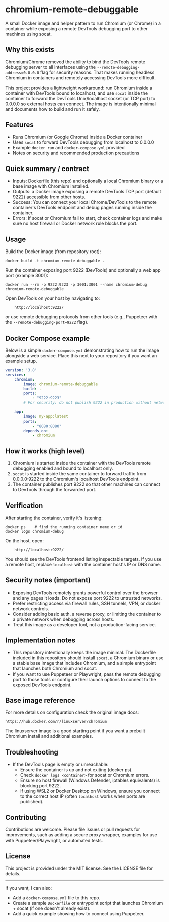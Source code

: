 # chromium-remote-debuggable

A small Docker image and helper pattern to run Chromium (or Chrome) in a container while exposing a remote DevTools debugging port to other machines using socat.

Why this exists
---------------
Chromium/Chrome removed the ability to bind the DevTools remote debugging server to all interfaces using the `--remote-debugging-address=0.0.0.0` flag for security reasons. That makes running headless Chromium in containers and remotely accessing DevTools more difficult.

This project provides a lightweight workaround: run Chromium inside a container with DevTools bound to localhost, and use `socat` inside the container to forward the DevTools Unix/localhost socket (or TCP port) to 0.0.0.0 so external hosts can connect. The image is intentionally minimal and documents how to build and run it safely.

Features
--------
- Runs Chromium (or Google Chrome) inside a Docker container
- Uses `socat` to forward DevTools debugging from localhost to 0.0.0.0
- Example `docker run` and `docker-compose.yml` provided
- Notes on security and recommended production precautions

Quick summary / contract
------------------------
- Inputs: Dockerfile (this repo) and optionally a local Chromium binary or a base image with Chromium installed.
- Outputs: a Docker image exposing a remote DevTools TCP port (default 9222) accessible from other hosts.
- Success: You can connect your local Chrome/DevTools to the remote container's DevTools endpoint and debug pages running inside the container.
- Errors: If socat or Chromium fail to start, check container logs and make sure no host firewall or Docker network rule blocks the port.

Usage
-----
Build the Docker image (from repository root):

```pwsh
docker build -t chromium-remote-debuggable .
```

Run the container exposing port 9222 (DevTools) and optionally a web app port (example 3001):

```pwsh
docker run --rm -p 9222:9223 -p 3001:3001 --name chromium-debug chromium-remote-debuggable
```

Open DevTools on your host by navigating to:

		http://localhost:9222/

or use remote debugging protocols from other tools (e.g., Puppeteer with the `--remote-debugging-port=9222` flag).

Docker Compose example
----------------------
Below is a simple `docker-compose.yml` demonstrating how to run the image alongside a web service. Place this next to your repository if you want an example setup.

```yaml
version: '3.8'
services:
	chromium:
		image: chromium-remote-debuggable
		build: .
		ports:
			- "9222:9223"
		# For security: do not publish 9222 in production without network controls

	app:
		image: my-app:latest
		ports:
			- "8080:8080"
		depends_on:
			- chromium
```

How it works (high level)
-------------------------
1. Chromium is started inside the container with the DevTools remote debugging enabled and bound to localhost only.
2. `socat` is started inside the same container to forward traffic from 0.0.0.0:9222 to the Chromium's localhost DevTools endpoint.
3. The container publishes port 9222 so that other machines can connect to DevTools through the forwarded port.

Verification
------------
After starting the container, verify it's listening:

```pwsh
docker ps    # find the running container name or id
docker logs chromium-debug
```

On the host, open:

		http://localhost:9222/

You should see the DevTools frontend listing inspectable targets. If you use a remote host, replace `localhost` with the container host's IP or DNS name.

Security notes (important)
-------------------------
- Exposing DevTools remotely grants powerful control over the browser and any pages it loads. Do not expose port 9222 to untrusted networks.
- Prefer restricting access via firewall rules, SSH tunnels, VPN, or docker network controls.
- Consider adding basic auth, a reverse proxy, or limiting the container to a private network when debugging across hosts.
- Treat this image as a developer tool, not a production-facing service.

Implementation notes
--------------------
- This repository intentionally keeps the image minimal. The Dockerfile included in this repository should install `socat`, a Chromium binary or use a stable base image that includes Chromium, and a simple entrypoint that launches both Chromium and socat.
- If you want to use Puppeteer or Playwright, pass the remote debugging port to those tools or configure their launch options to connect to the exposed DevTools endpoint.

Base image reference
--------------------
For more details on configuration check the original image docs:

	https://hub.docker.com/r/linuxserver/chromium

The linuxserver image is a good starting point if you want a prebuilt Chromium install and additional examples.

Troubleshooting
---------------
- If the DevTools page is empty or unreachable:
	- Ensure the container is up and not exiting (docker ps).
	- Check `docker logs <container>` for socat or Chromium errors.
	- Ensure no host firewall (Windows Defender, iptables equivalents) is blocking port 9222.
	- If using WSL2 or Docker Desktop on Windows, ensure you connect to the correct host IP (often `localhost` works when ports are published).

Contributing
------------
Contributions are welcome. Please file issues or pull requests for improvements, such as adding a secure proxy wrapper, examples for use with Puppeteer/Playwright, or automated tests.

License
-------
This project is provided under the MIT license. See the LICENSE file for details.

---

If you want, I can also:
- Add a `docker-compose.yml` file to this repo.
- Create a sample `Dockerfile` or entrypoint script that launches Chromium + socat (if one doesn't already exist).
- Add a quick example showing how to connect using Puppeteer.
